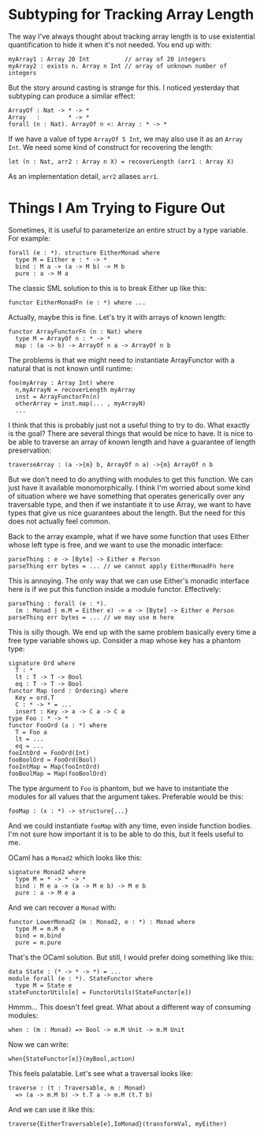 # Subtyping for Tracking Array Length

The way I've always thought about tracking array length is to use existential
quantification to hide it when it's not needed. You end up with:

    myArray1 : Array 20 Int          // array of 20 integers
    myArray2 : exists n. Array n Int // array of unknown number of integers

But the story around casting is strange for this. I noticed yesterday that
subtyping can produce a similar effect:

    ArrayOf : Nat -> * -> *
    Array   :        * -> *
    forall (n : Nat). ArrayOf n <: Array : * -> *

If we have a value of type `ArrayOf 5 Int`, we may also use it as an
`Array Int`. We need some kind of construct for recovering the length:

    let (n : Nat, arr2 : Array n X) = recoverLength (arr1 : Array X)

As an implementation detail, `arr2` aliases `arr1`.

# Things I Am Trying to Figure Out

Sometimes, it is useful to parameterize an entire struct by a type
variable. For example:

    forall (e : *). structure EitherMonad where
      type M = Either e : * -> *
      bind : M a -> (a -> M b) -> M b
      pure : a -> M a

The classic SML solution to this is to break Either up like this:

    functor EitherMonadFn (e : *) where ...

Actually, maybe this is fine. Let's try it with arrays of known length:

    functor ArrayFunctorFn (n : Nat) where
      type M = ArrayOf n : * -> *
      map : (a -> b) -> ArrayOf n a -> ArrayOf n b

The problems is that we might need to instantiate ArrayFunctor with a natural
that is not known until runtime:

    foo(myArray : Array Int) where
      n,myArrayN = recoverLength myArray
      inst = ArrayFunctorFn(n)
      otherArray = inst.map(... , myArrayN)
      ...

I think that this is probably just not a useful thing to try to do. What
exactly is the goal? There are several things that would be nice to have.
It is nice to be able to traverse an array of known length and have a
guarantee of length preservation:

    traverseArray : (a ->{m} b, ArrayOf n a) ->{m} ArrayOf n b

But we don't need to do anything with modules to get this function. We can
just have it available monomorphically. I think I'm worried about some kind
of situation where we have something that operates generically over any
traversable type, and then if we instantiate it to use Array, we want to
have types that give us nice guarantees about the length. But the need for
this does not actually feel common.

Back to the array example, what if we have some function that uses Either
whose left type is free, and we want to use the monadic interface:

    parseThing : e -> [Byte] -> Either e Person
    parseThing err bytes = ... // we cannot apply EitherMonadFn here

This is annoying. The only way that we can use Either's monadic interface
here is if we put this function inside a module functor. Effectively:

    parseThing : forall (e : *).
      (m : Monad | m.M = Either e) -> e -> [Byte] -> Either e Person
    parseThing err bytes = ... // we may use m here

This is silly though. We end up with the same problem basically every time
a free type variable shows up. Consider a map whose key has a phantom type:

    signature Ord where
      T : *
      lt : T -> T -> Bool
      eq : T -> T -> Bool
    functor Map (ord : Ordering) where
      Key = ord.T
      C : * -> * = ...
      insert : Key -> a -> C a -> C a
    type Foo : * -> *
    functor FooOrd (a : *) where
      T = Foo a
      lt = ...
      eq = ...
    fooIntOrd = FooOrd(Int)
    fooBoolOrd = FooOrd(Bool)
    fooIntMap = Map(fooIntOrd)
    fooBoolMap = Map(fooBoolOrd)

The type argument to `Foo` is phantom, but we have to instantiate the modules
for all values that the argument takes. Preferable would be this:

    fooMap : (x : *) -> structure{...}

And we could instantiate `fooMap` with any time, even inside function bodies.
I'm not sure how important it is to be able to do this, but it feels useful
to me.

OCaml has a `Monad2` which looks like this:

    signature Monad2 where
      type M = * -> * -> *
      bind : M e a -> (a -> M e b) -> M e b
      pure : a -> M e a

And we can recover a `Monad` with:

    functor LowerMonad2 (m : Monad2, e : *) : Monad where
      type M = m.M e
      bind = m.bind
      pure = m.pure

That's the OCaml solution. But still, I would prefer doing something like this:

    data State : (* -> * -> *) = ...
    module forall (e : *). StateFunctor where
      type M = State e
    stateFunctorUtils[e] = FunctorUtils(StateFunctor[e])

Hmmm... This doesn't feel great. What about a different way of consuming modules:

    when : (m : Monad) => Bool -> m.M Unit -> m.M Unit
    
Now we can write:

    when{StateFunctor[e]}(myBool,action)

This feels palatable. Let's see what a traversal looks like:

    traverse : (t : Traversable, m : Monad)
      => (a -> m.M b) -> t.T a -> m.M (t.T b)

And we can use it like this:

    traverse{EitherTraversable[e],IoMonad}(transformVal, myEither)
